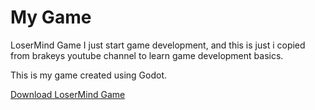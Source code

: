 # My Game

LoserMind Game I just start game development, and this is just i copied from brakeys youtube channel to learn game development basics.

This is my game created using Godot.

[Download LoserMind Game](./My%20Game/LoserMind%20Game.exe)
